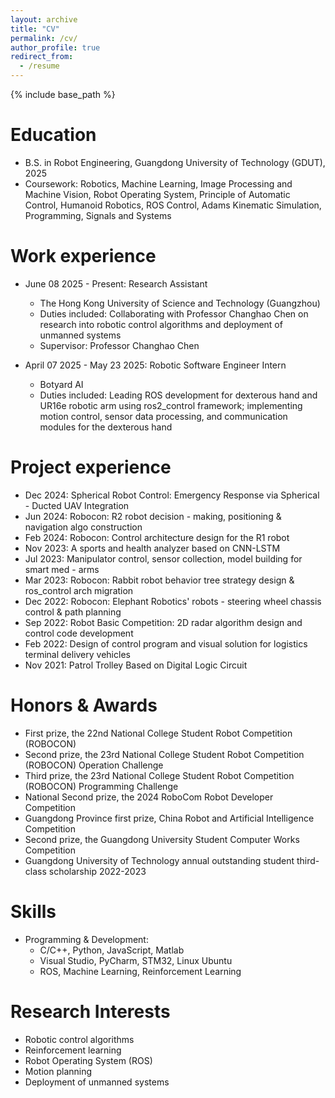 ```yaml
---
layout: archive
title: "CV"
permalink: /cv/
author_profile: true
redirect_from:
  - /resume
---
```


{% include base_path %}

Education
======
* B.S. in Robot Engineering, Guangdong University of Technology (GDUT), 2025
* Coursework: Robotics, Machine Learning, Image Processing and Machine Vision, Robot Operating System, Principle of Automatic Control, Humanoid Robotics, ROS Control, Adams Kinematic Simulation, Programming, Signals and Systems

Work experience
======
* June 08 2025 - Present: Research Assistant
  * The Hong Kong University of Science and Technology (Guangzhou)
  * Duties included: Collaborating with Professor Changhao Chen on research into robotic control algorithms and deployment of unmanned systems
  * Supervisor: Professor Changhao Chen

* April 07 2025 - May 23 2025: Robotic Software Engineer Intern
  * Botyard AI
  * Duties included: Leading ROS development for dexterous hand and UR16e robotic arm using ros2_control framework; implementing motion control, sensor data processing, and communication modules for the dexterous hand

Project experience
======
* Dec 2024: Spherical Robot Control: Emergency Response via Spherical - Ducted UAV Integration
* Jun 2024: Robocon: R2 robot decision - making, positioning & navigation algo construction
* Feb 2024: Robocon: Control architecture design for the R1 robot
* Nov 2023: A sports and health analyzer based on CNN-LSTM
* Jul 2023: Manipulator control, sensor collection, model building for smart med - arms
* Mar 2023: Robocon: Rabbit robot behavior tree strategy design & ros_control arch migration
* Dec 2022: Robocon: Elephant Robotics' robots - steering wheel chassis control & path planning
* Sep 2022: Robot Basic Competition: 2D radar algorithm design and control code development
* Feb 2022: Design of control program and visual solution for logistics terminal delivery vehicles
* Nov 2021: Patrol Trolley Based on Digital Logic Circuit

Honors & Awards
======
* First prize, the 22nd National College Student Robot Competition (ROBOCON)
* Second prize, the 23rd National College Student Robot Competition (ROBOCON) Operation Challenge
* Third prize, the 23rd National College Student Robot Competition (ROBOCON) Programming Challenge
* National Second prize, the 2024 RoboCom Robot Developer Competition
* Guangdong Province first prize, China Robot and Artificial Intelligence Competition
* Second prize, the Guangdong University Student Computer Works Competition
* Guangdong University of Technology annual outstanding student third-class scholarship 2022-2023

Skills
======
* Programming & Development:
  * C/C++, Python, JavaScript, Matlab
  * Visual Studio, PyCharm, STM32, Linux Ubuntu
  * ROS, Machine Learning, Reinforcement Learning

Research Interests
======
* Robotic control algorithms
* Reinforcement learning
* Robot Operating System (ROS)
* Motion planning
* Deployment of unmanned systems

